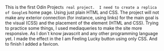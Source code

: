 This is the first Odin Project`s real project. 
I need to create a replica of Google`s home page.
Using just plain HTML and CSS. 
The project will not make any exterior connection (for instance, using links) for the main goal is the visual (CSS) and the placement of the element (HTML and CSS).
Trying to practice some things, I used mediaqueries to make the site more responsive. 
As I don`t know javascrit and any other programming language yet. I made the effect in the I am Feeling Lucky button using only CSS.
And to finish I added a favicon.